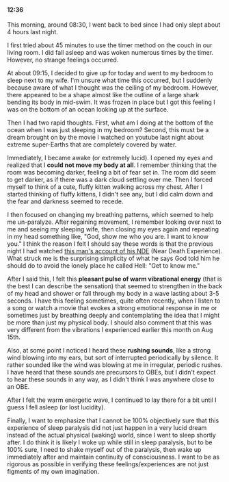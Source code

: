 #### 12:36
This morning, around 08:30, I went back to bed since I had only slept about 4 hours last night.

I first tried about 45 minutes to use the timer method on the couch in our living room. I did fall asleep and was woken numerous times by the timer. However, no strange feelings occurred.

At about 09:15, I decided to give up for today and went to my bedroom to sleep next to my wife. I'm unsure what time this occurred, but I suddenly because aware of what I thought was the ceiling of my bedroom. However, there appeared to be a shape almost like the outline of a large shark bending its body in mid-swim. It was frozen in place but I got this feeling I was on the bottom of an ocean looking up at the surface.

Then I had two rapid thoughts. First, what am I doing at the bottom of the ocean when I was just sleeping in my bedroom? Second, this must be a dream brought on by the movie I watched on youtube last night about extreme super-Earths that are completely covered by water.

Immediately, I became awake (or extremely lucid). I opened my eyes and realized that I **could not move my body at all**. I remember thinking that the room was becoming darker, feeling a bit of fear set in. The room did seem to get darker, as if there was a dark cloud settling over me. Then I forced myself to think of a cute, fluffy kitten walking across my chest. After I started thinking of fluffy kittens, I didn't see any, but I did calm down and the fear and darkness seemed to recede.

I then focused on changing my breathing patterns, which seemed to help me un-paralyze. After regaining movement, I remember looking over next to me and seeing my sleeping wife, then closing my eyes again and repeating in my head something like, "God, show me who you are. I want to know you." I think the reason I felt I should say these words is that the previous night I had watched [this man's account of his NDE](http://www.youtube.com/watch?v=H6va_5Wf2Pc) (Near Death Experience). What struck me is the surprising simplicity of what he says God told him he should do to avoid the lonely place he called Hell: "Get to know me."

After I said this, I felt this **pleasant pulse of warm vibrational energy** (that is the best I can describe the sensation) that seemed to strengthen in the back of my head and shower or fall through my body in a wave lasting about 3-5 seconds. I have this feeling sometimes, quite often recently, when I listen to a song or watch a movie that evokes a strong emotional response in me or sometimes just by breathing deeply and contemplating the idea that I might be more than just my physical body. I should also comment that this was very different from the vibrations I experienced earlier this month on Aug 15th.

Also, at some point I noticed I heard these **rushing sounds**, like a strong wind blowing into my ears, but sort of interrupted periodically by silence. It rather sounded like the wind was blowing at me in irregular, periodic rushes. I have heard that these sounds are precursors to OBEs, but I didn't expect to hear these sounds in any way, as I didn't think I was anywhere close to an OBE.

After I felt the warm energetic wave, I continued to lay there for a bit until I guess I fell asleep (or lost lucidity).

Finally, I want to emphasize that I cannot be 100% objectively sure that this experience of sleep paralysis did not just happen in a very lucid dream instead of the actual physical (waking) world, since I went to sleep shortly after. I do think it is likely I woke up while still in sleep paralysis, but to be 100% sure, I need to shake myself out of the paralysis, then wake up immediately after and maintain continuity of consciousness. I want to be as rigorous as possible in verifying these feelings/experiences are not just figments of my own imagination.